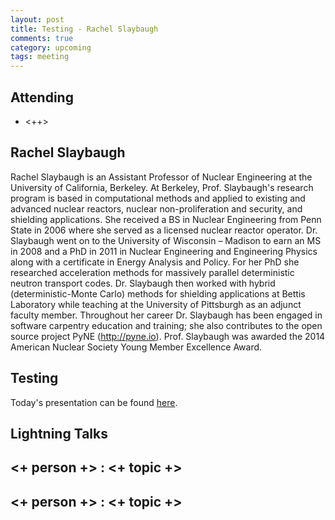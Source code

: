 ```yaml
---
layout: post
title: Testing - Rachel Slaybaugh
comments: true
category: upcoming
tags: meeting 
---
```



## Attending

- <++>


## Rachel Slaybaugh

Rachel Slaybaugh is an Assistant Professor of Nuclear Engineering at the University of California, Berkeley. At Berkeley, Prof. Slaybaugh's research program is based in computational methods and applied to existing and advanced nuclear reactors, nuclear non-proliferation and security, and shielding applications. She received a BS in Nuclear Engineering from Penn State in 2006 where she served as a licensed nuclear reactor operator. Dr. Slaybaugh went on to the University of Wisconsin – Madison to earn an MS in 2008 and a PhD in 2011 in Nuclear Engineering and Engineering Physics along with a certificate in Energy Analysis and Policy. For her PhD she researched acceleration methods for massively parallel deterministic neutron transport codes. Dr. Slaybaugh then worked with hybrid (deterministic-Monte Carlo) methods for shielding applications at Bettis Laboratory while teaching at the University of Pittsburgh as an adjunct faculty member. Throughout her career Dr. Slaybaugh has been engaged in software carpentry education and training; she also contributes to the open source project PyNE (http://pyne.io). Prof. Slaybaugh was awarded the 2014 American Nuclear Society Young Member Excellence Award.

## Testing

Today's presentation can be found [here](http://rachelslaybaugh.github.io/berkeley/images/2015.03.11-presentation.pdf).

## Lightning Talks 

## <+ person +> : <+ topic +>

## <+ person +> : <+ topic +>


[code]: https://github.com/thehackerwithin/berkeley/tree/master/topic "Code Examples" 
